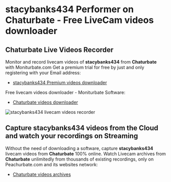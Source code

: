 # stacybanks434 Performer on Chaturbate - Free LiveCam videos downloader

## Chaturbate Live Videos Recorder

Monitor and record livecam videos of **stacybanks434** from **Chaturbate** with Moniturbate.com
Get a premium trial for free by just and only registering with your Email address:
* [stacybanks434 Premium videos downloader](https://moniturbate.com/request-demo-licence-key.html)

Free livecam videos downloader - Moniturbate Software:
* [Chaturbate videos downloader](https://moniturbate.com/moniturbate-download-software.html)

![stacybanks434 livecam videos recorder](https://peachurnet.com/templates/moniturbate-software.png)


## Capture stacybanks434 videos from the Cloud and watch your recordings on Streaming

Without the need of downloading a software, capture **stacybanks434** livecam videos from **Chaturbate** 100% online.
Watch Livecam archives from **Chaturbate** unlimitedly from thousands of existing recordings, only on Peachurbate.com and its websites network:
* [Chaturbate videos archives](https://peachurnet.com/)